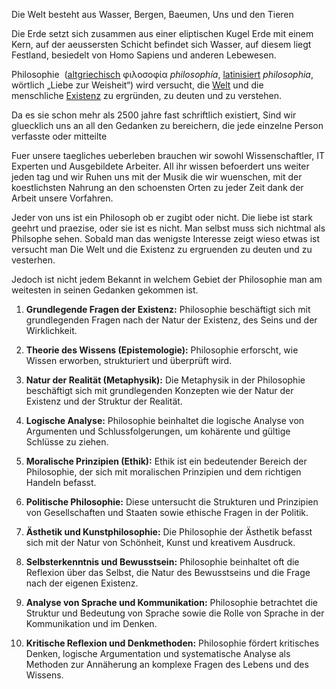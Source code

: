 Die Welt besteht aus Wasser, Bergen, Baeumen, Uns und den Tieren 

Die Erde setzt sich zusammen aus einer eliptischen Kugel Erde mit einem Kern, auf der aeussersten Schicht befindet sich Wasser, auf diesem liegt Festland, besiedelt von Homo Sapiens und anderen Lebewesen.

Philosophie 
 ([altgriechisch](https://de.wikipedia.org/wiki/Altgriechische_Sprache "Altgriechische Sprache") φιλοσοφία _philosophía_, [latinisiert](https://de.wikipedia.org/wiki/Latinisierung "Latinisierung") _philosophia_, wörtlich „Liebe zur Weisheit“)
wird versucht, die [Welt](https://de.wikipedia.org/wiki/Welt "Welt") und die menschliche [Existenz](https://de.wikipedia.org/wiki/Existenz "Existenz") zu ergründen, zu deuten und zu verstehen.

Da es sie schon mehr als 2500 jahre fast schriftlich existiert,
Sind wir gluecklich uns an all den Gedanken zu bereichern, die jede einzelne Person verfasste oder mitteilte

Fuer unsere taegliches ueberleben brauchen wir sowohl Wissenschaftler, IT Experten und Ausgebildete Arbeiter. 
All ihr wissen befoerdert uns weiter jeden tag und wir Ruhen uns mit der Musik die wir wuenschen, mit der koestlichsten Nahrung an den schoensten Orten zu jeder Zeit dank der Arbeit unsere Vorfahren.

Jeder von uns ist ein Philosoph ob er zugibt oder nicht.
Die liebe ist stark geehrt und praezise, oder sie ist es nicht.
Man selbst muss sich nichtmal als Philsophe sehen. Sobald man das wenigste Interesse zeigt wieso etwas ist versucht man Die Welt und die Existenz zu ergruenden zu deuten und zu vesterhen.

Jedoch ist nicht jedem Bekannt in welchem Gebiet der Philosophie man am weitesten in seinen Gedanken gekommen ist.



1. **Grundlegende Fragen der Existenz:** Philosophie beschäftigt sich mit grundlegenden Fragen nach der Natur der Existenz, des Seins und der Wirklichkeit.

2. **Theorie des Wissens (Epistemologie):** Philosophie erforscht, wie Wissen erworben, strukturiert und überprüft wird.

3. **Natur der Realität (Metaphysik):** Die Metaphysik in der Philosophie beschäftigt sich mit grundlegenden Konzepten wie der Natur der Existenz und der Struktur der Realität.

4. **Logische Analyse:** Philosophie beinhaltet die logische Analyse von Argumenten und Schlussfolgerungen, um kohärente und gültige Schlüsse zu ziehen.

5. **Moralische Prinzipien (Ethik):** Ethik ist ein bedeutender Bereich der Philosophie, der sich mit moralischen Prinzipien und dem richtigen Handeln befasst.

6. **Politische Philosophie:** Diese untersucht die Strukturen und Prinzipien von Gesellschaften und Staaten sowie ethische Fragen in der Politik.

7. **Ästhetik und Kunstphilosophie:** Die Philosophie der Ästhetik befasst sich mit der Natur von Schönheit, Kunst und kreativem Ausdruck.

8. **Selbsterkenntnis und Bewusstsein:** Philosophie beinhaltet oft die Reflexion über das Selbst, die Natur des Bewusstseins und die Frage nach der eigenen Existenz.

9. **Analyse von Sprache und Kommunikation:** Philosophie betrachtet die Struktur und Bedeutung von Sprache sowie die Rolle von Sprache in der Kommunikation und im Denken.

10. **Kritische Reflexion und Denkmethoden:** Philosophie fördert kritisches Denken, logische Argumentation und systematische Analyse als Methoden zur Annäherung an komplexe Fragen des Lebens und des Wissens.

